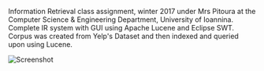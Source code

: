 Information Retrieval class assignment, winter 2017 under Mrs Pitoura at the Computer Science & Engineering Department,
University of Ioannina.
Complete IR system with GUI using Apache Lucene and Eclipse SWT.
Corpus was created from Yelp's Dataset and then indexed and queried upon using Lucene.

![Screenshot](https://github.com/TheSlashEffect/Yelp-Lucene_InformationRetrieval/master/reviewSearcherResults.PNG?raw=true)
